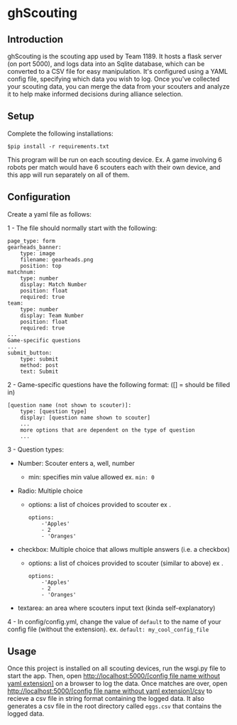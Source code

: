 # ghScouting

  

## Introduction
ghScouting is the scouting app used by Team 1189. It hosts a flask server (on port 5000), and logs data into an Sqlite database, which can be converted to a CSV file for easy manipulation. It's configured using a YAML config file, specifying which data you wish to log. Once you've collected your scouting data, you can merge the data from your scouters and analyze it to help make informed decisions during alliance selection.
  

## Setup
Complete the following installations:
```
$pip install -r requirements.txt
```
This program will be run on each scouting device. Ex. A game involving 6 robots per match would have 6 scouters each with their own device, and this app will run separately on all of them.

  

## Configuration
Create a yaml file as follows:

1 - The file should normally start with the following:
```
page_type: form
gearheads_banner:
	type: image
	filename: gearheads.png
	position: top
matchnum:
	type: number
	display: Match Number
	position: float
	required: true
team:
	type: number
	display: Team Number
	position: float
	required: true
...
Game-specific questions
...
submit_button:
	type: submit
	method: post
	text: Submit
```

  

2 - Game-specific questions have the following format:
 ([] = should be filled in)
```
[question name (not shown to scouter)]:
	type: [question type]
	display: [question name shown to scouter]
	...
	more options that are dependent on the type of question
	...
```
3 - Question types:
 - Number: Scouter enters a, well, number
	 - min: specifies min value allowed
ex. `min: 0`

- Radio: Multiple choice

	- options: a list of choices provided to scouter
	   ex . 
	   ```
	   options: 
		   -'Apples'
		   - 2
		   - 'Oranges'
		```
- checkbox: Multiple choice that allows multiple answers (i.e. a checkbox)


	- options: a list of choices provided to scouter (similar to above)
	   ex . 
	   ```
	   options: 
		   -'Apples'
		   - 2
		   - 'Oranges'
		```

- textarea: an area where scouters input text (kinda self-explanatory)

4 - In config/config.yml, change the value of `default` to the name of your config file (without the extension).
ex. `default: my_cool_config_file`

## Usage
Once this project is installed on all scouting devices, run the wsgi.py file to start the app. Then, open [http://localhost:5000/\[config file name without yaml extension\]](http://localhost:5000/%5Bconfig%20file%20name%20without%20yaml%20extension%5D) on a browser to log the data. Once matches are over, open [http://localhost:5000/\[config file name without yaml extension\]/csv](http://localhost:5000/%5Bconfig%20file%20name%20without%20yaml%20extension%5D/csv) to recieve a csv file in string format containing the logged data. It also generates a csv file in the root directory called `eggs.csv` that contains the logged data.